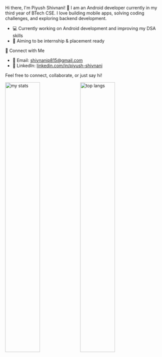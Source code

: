 Hi there, I'm Piyush Shivnani! 👋
I am an Android developer currently in my third year of BTech CSE.
I love building mobile apps, solving coding challenges, and exploring backend development.
- 💻 Currently working on Android development and improving my DSA skills
- 🚀 Aiming to be internship & placement ready

🤝 Connect with Me
- 📧 Email: shivnanip815@gmail.com
- 💼 LinkedIn: [linkedin.com/in/piyush-shivnani](https://www.linkedin.com/in/piyushshivnani)


Feel free to connect, collaborate, or just say hi! 



<img alt="my stats" align="left" width="47%" src ="https://github-readme-stats.vercel.app/api?username=Piyushh10&hide=stars&theme=dark" />

<img alt="top langs" align="left" width="47%" src="https://github-readme-stats.vercel.app/api/top-langs/?username=Piyushh10&layout=compact&theme=dark" />
